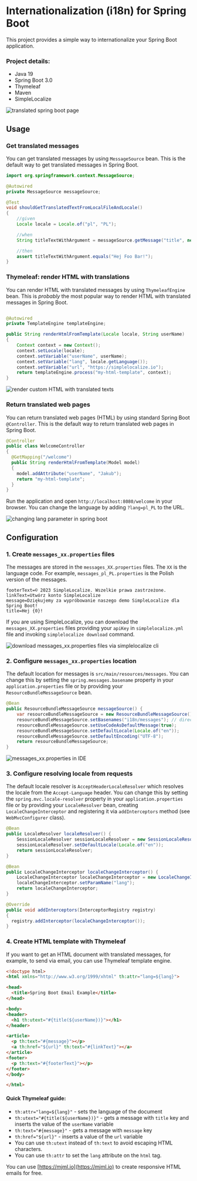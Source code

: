 # Internationalization (i18n) for Spring Boot

This project provides a simple way to internationalize your Spring Boot application.

### Project details:
- Java 19
- Spring Boot 3.0
- Thymeleaf
- Maven
- SimpleLocalize


![translated spring boot page](/readme/translated-springboot-webpages.png)


## Usage

### Get translated messages

You can get translated messages by using `MessageSource` bean. This is the default way to get translated messages in Spring Boot.

```java
import org.springframework.context.MessageSource;

@Autowired
private MessageSource messageSource;

@Test
void shouldGetTranslatedTextFromLocalFileAndLocale()
{
    //given
    Locale locale = Locale.of("pl", "PL");

    //when
    String titleTextWithArgument = messageSource.getMessage("title", new Object[]{"Foo Bar"}, locale);

    //then
    assert titleTextWithArgument.equals("Hej Foo Bar!");
}
```


### Thymeleaf: render HTML with translations

You can render HTML with translated messages by using `ThymeleafEngine` bean. This is _probably_ the most 
popular way to render HTML with translated messages in Spring Boot.

```java

@Autowired
private TemplateEngine templateEngine;

public String renderHtmlFromTemplate(Locale locale, String userName)
{
    Context context = new Context();
    context.setLocale(locale);
    context.setVariable("userName", userName);
    context.setVariable("lang", locale.getLanguage());
    context.setVariable("url", "https://simplelocalize.io");
    return templateEngine.process("my-html-template", context);
}
```

![render custom HTML with translated texts](/readme/ide-with-spring-boot.png)

### Return translated web pages


You can return translated web pages (HTML) by using standard Spring Boot `@Controller`. 
This is the default way to return translated web pages in Spring Boot. 

```java
@Controller
public class WelcomeController
{
  @GetMapping("/welcome")
  public String renderHtmlFromTemplate(Model model)
  {
    model.addAttribute("userName", "Jakub");
    return "my-html-template";
  }
}
```

Run the application and open `http://localhost:8080/welcome` in your browser.
You can change the language by adding `?lang=pl_PL` to the URL.

![changing lang parameter in spring boot](/readme/change-language-parameter.gif)


## Configuration

### 1. Create `messages_xx.properties` files

The messages are stored in the `messages_XX.properties` files. The `XX` is the language code. For example, `messages_pl_PL.properties` is the Polish version of the messages.

```properties
footerText=© 2023 SimpleLocalize. Wszelkie prawa zastrzeżone.
linkText=Utwórz konto SimpleLocalize
message=Dziękujemy za wypróbowanie naszego demo SimpleLocalize dla Spring Boot!
title=Hej {0}!
```

If you are using SimpleLocalize, you can download the `messages_XX.properties` files providing your `apiKey` in `simplelocalize.yml` file and invoking `simplelocalize download` command.

![download messages_xx.properties files via simplelocalize cli](/readme/java-properties-download.gif)

### 2. Configure `messages_xx.properties` location

The default location for messages is `src/main/resources/messages`. 
You can change this by setting the `spring.messages.basename` property in your `application.properties` file
 or by providing your `ResourceBundleMessageSource` bean. 
 
```java
@Bean
public ResourceBundleMessageSource messageSource() {
    var resourceBundleMessageSource = new ResourceBundleMessageSource();
    resourceBundleMessageSource.setBasenames("i18n/messages"); // directory with messages_XX.properties
    resourceBundleMessageSource.setUseCodeAsDefaultMessage(true);
    resourceBundleMessageSource.setDefaultLocale(Locale.of("en"));
    resourceBundleMessageSource.setDefaultEncoding("UTF-8");
    return resourceBundleMessageSource;
}
```

![messages_xx.properties in IDE](/readme/messages_in_ide.png)

### 3. Configure resolving locale from requests

The default locale resolver is `AcceptHeaderLocaleResolver` which resolves the locale from the `Accept-Language` header.
You can change this by setting the `spring.mvc.locale-resolver` property in your `application.properties` file or by providing your `LocaleResolver` bean, 
creating `LocaleChangeInterceptor` and registering it via `addInterceptors` method (see `WebMvcConfigurer` class).

```java
@Bean
public LocaleResolver localeResolver() {
    SessionLocaleResolver sessionLocaleResolver = new SessionLocaleResolver();
    sessionLocaleResolver.setDefaultLocale(Locale.of("en"));
    return sessionLocaleResolver;
}

@Bean
public LocaleChangeInterceptor localeChangeInterceptor() {
    LocaleChangeInterceptor localeChangeInterceptor = new LocaleChangeInterceptor();
    localeChangeInterceptor.setParamName("lang");
    return localeChangeInterceptor;
}

@Override
public void addInterceptors(InterceptorRegistry registry)
{
  registry.addInterceptor(localeChangeInterceptor());
}
```

### 4. Create HTML template with Thymeleaf

If you want to get an HTML document with translated messages, for example, to send via email, you can use Thymeleaf template engine.

```html
<!doctype html>
<html xmlns="http://www.w3.org/1999/xhtml" th:attr="lang=${lang}">

<head>
  <title>Spring Boot Email Example</title>
</head>

<body>
<header>
  <h1 th:utext="#{title(${userName})}"></h1>
</header>

<article>
  <p th:text="#{message}"></p>
  <a th:href="${url}" th:text="#{linkText}"></a>
</article>
<footer>
  <p th:text="#{footerText}"></p>
</footer>
</body>

</html>
```

#### Quick Thymeleaf guide:
 
- `th:attr="lang=${lang}"` - sets the language of the document
- `th:utext="#{title(${userName})}"` - gets a message with `title` key and inserts the value of the `userName` variable
- `th:text="#{message}"` - gets a message with `message` key
- `th:href="${url}"` - inserts a value of the `url` variable
- You can use `th:utext` instead of `th:text` to avoid escaping HTML characters.
- You can use `th:attr` to set the `lang` attribute on the `html` tag.

You can use [https://mjml.io](https://mjml.io) to create responsive HTML emails for free.

